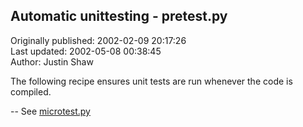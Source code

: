 ## Automatic unittesting - pretest.py  
Originally published: 2002-02-09 20:17:26  
Last updated: 2002-05-08 00:38:45  
Author: Justin Shaw  
  
The following recipe ensures unit tests are run whenever the code is compiled.

-- See <a href="http://aspn.activestate.com/ASPN/Cookbook/Python/Recipe/125385">microtest.py</a>